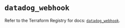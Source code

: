 # `datadog_webhook`

Refer to the Terraform Registry for docs: [`datadog_webhook`](https://registry.terraform.io/providers/datadog/datadog/3.75.0/docs/resources/webhook).
